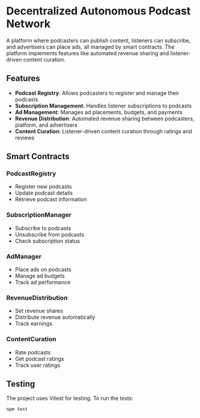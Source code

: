 # Decentralized Autonomous Podcast Network

A platform where podcasters can publish content, listeners can subscribe, and advertisers can place ads, all managed by smart contracts. The platform implements features like automated revenue sharing and listener-driven content curation.

## Features

- **Podcast Registry**: Allows podcasters to register and manage their podcasts
- **Subscription Management**: Handles listener subscriptions to podcasts
- **Ad Management**: Manages ad placements, budgets, and payments
- **Revenue Distribution**: Automated revenue sharing between podcasters, platform, and advertisers
- **Content Curation**: Listener-driven content curation through ratings and reviews

## Smart Contracts

### PodcastRegistry
- Register new podcasts
- Update podcast details
- Retrieve podcast information

### SubscriptionManager
- Subscribe to podcasts
- Unsubscribe from podcasts
- Check subscription status

### AdManager
- Place ads on podcasts
- Manage ad budgets
- Track ad performance

### RevenueDistribution
- Set revenue shares
- Distribute revenue automatically
- Track earnings

### ContentCuration
- Rate podcasts
- Get podcast ratings
- Track user ratings

## Testing

The project uses Vitest for testing. To run the tests:

```bash
npm test

